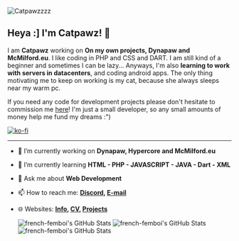 ![Catpawzzzz](https://cd.catpawz.eu/03-CATPAWZ/03.02%20-%20OTHER/banner-new.png)

## Heya :] I'm Catpawz! 🎉

I am **Catpawz** working on **On my own projects, Dynapaw and McMilford.eu**. I like coding in PHP and CSS and DART. I am still kind of a beginner and sometimes I can be lazy... Anyways, I'm also **learning to work with servers in datacenters**, and coding android apps. The only thing motivating me to keep on working is my cat, because she always sleeps near my warm pc. 

If you need any code for development projects please don't hesitate to commission me [here](https://ko-fi.com/french_femboi/commissions)! I'm just a small developer, so any small amounts of money help me fund my dreams :")

[![ko-fi](https://ko-fi.com/img/githubbutton_sm.svg)](https://ko-fi.com/N4N2FINT7)

---

- 🔭 I’m currently working on **Dynapaw, Hypercore and McMilford.eu**
- 🌱 I’m currently learning **HTML - PHP - JAVASCRIPT - JAVA - Dart - XML**
- 💬 Ask me about **Web Development**
- 📫 How to reach me:
  **[Discord](https://discordapp.com/users/852891077097947156), [E-mail](mailto:cat@french-femboi.eu)**
- 🌐 Websites: 
  **[Info](https://info.french-femboi.eu), [CV](https://portfolio.french-femboi.eu), [Projects](https://projects.french-femboi.eu)**

  <img src="https://github-readme-stats.vercel.app/api?username=french-femboi&theme=vue-dark&show_icons=true&hide_border=true&count_private=true" alt="french-femboi's GitHub Stats" />
  <img src="https://github-readme-streak-stats.herokuapp.com/?user=french-femboi&theme=vue-dark&hide_border=true" alt="french-femboi's GitHub Stats" /><br>
  <img src="https://github-readme-stats.vercel.app/api/top-langs/?username=french-femboi&theme=vue-dark&show_icons=true&hide_border=true&layout=compact" alt="french-femboi's GitHub Stats" />

